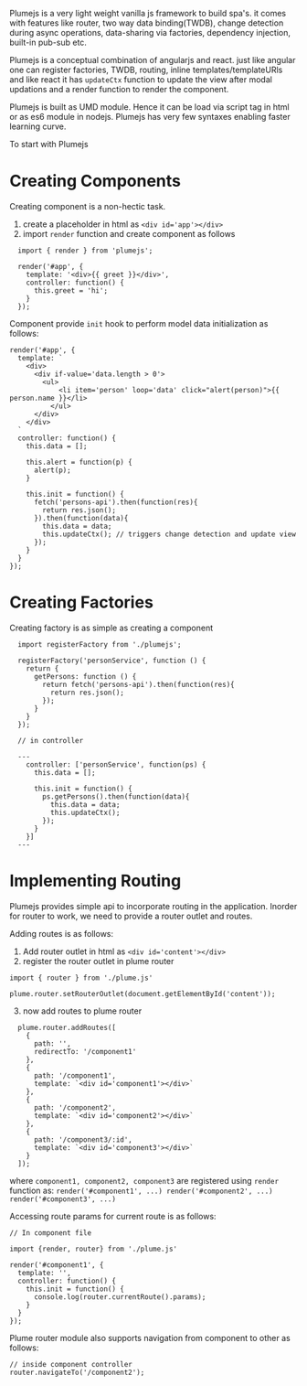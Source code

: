 Plumejs is a very light weight vanilla js framework to build spa's. it comes with features like router, two way data binding(TWDB), change detection during async operations, data-sharing via factories, dependency injection, built-in pub-sub etc.

Plumejs is a conceptual combination of angularjs and react. just like angular one can register factories, TWDB, routing, inline templates/templateURls and like react it has `updateCtx` function to update the view after modal updations and a render function to render the component.

Plumejs is built as UMD module. Hence it can be load via script tag in html or as es6 module in nodejs. Plumejs has very few syntaxes enabling faster learning curve.

To start with Plumejs

# Creating Components

Creating component is a non-hectic task.

1. create a placeholder in html as `<div id='app'></div>`
2. import `render` function and create component as follows

```
  import { render } from 'plumejs';

  render('#app', {
    template: '<div>{{ greet }}</div>',
    controller: function() {
      this.greet = 'hi';
    }
  });

```

Component provide `init` hook to perform model data initialization as follows:

```
render('#app', {
  template: `
    <div>
      <div if-value='data.length > 0'>
        <ul>
            <li item='person' loop='data' click="alert(person)">{{ person.name }}</li>
          </ul>
      </div>
    </div>
  `
  controller: function() {
    this.data = [];

    this.alert = function(p) {
      alert(p);
    }

    this.init = function() {
      fetch('persons-api').then(function(res){
        return res.json();
      }).then(function(data){
        this.data = data;
        this.updateCtx(); // triggers change detection and update view
      });
    }
  }
});

```

# Creating Factories

Creating factory is as simple as creating a component

```
  import registerFactory from './plumejs';

  registerFactory('personService', function () {
    return {
      getPersons: function () {
        return fetch('persons-api').then(function(res){
          return res.json();
        });
      }
    }
  });

  // in controller

  ---
    controller: ['personService', function(ps) {
      this.data = [];

      this.init = function() {
        ps.getPersons().then(function(data){
          this.data = data;
          this.updateCtx();
        });
      }
    }]
  ---
```

# Implementing Routing

Plumejs provides simple api to incorporate routing in the application. Inorder for router to work, we need to provide a router outlet and routes.

Adding routes is as follows: 

1. Add router outlet in html as `<div id='content'></div>`
2. register the router outlet in plume router

```
import { router } from './plume.js'

plume.router.setRouterOutlet(document.getElementById('content'));

```

3. now add routes to plume router

```
  plume.router.addRoutes([
    {
      path: '',
      redirectTo: '/component1'
    },
    {
      path: '/component1',
      template: `<div id='component1'></div>`
    },
    {
      path: '/component2',
      template: `<div id='component2'></div>`
    },
    {
      path: '/component3/:id',
      template: `<div id='component3'></div>`
    }
  ]);

```

where `component1, component2, component3` are registered using `render` function as:
`render('#component1', ...) render('#component2', ...) render('#component3', ...)`

Accessing route params for current route is as follows:

```
// In component file

import {render, router} from './plume.js'

render('#component1', {
  template: '',
  controller: function() {
    this.init = function() {
      console.log(router.currentRoute().params);
    }
  }
});

```

Plume router module also supports navigation from component to other as follows:

```
// inside component controller
router.navigateTo('/component2');

```

